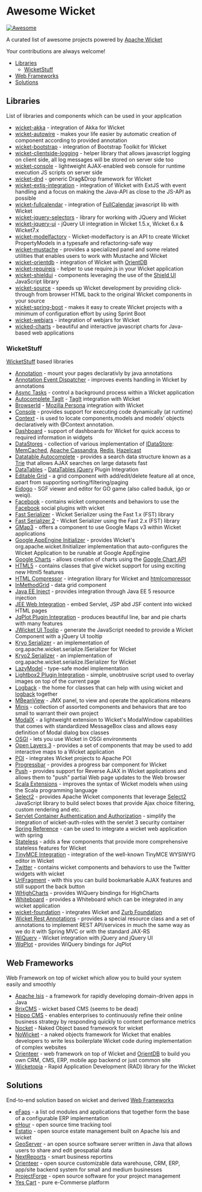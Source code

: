 # Awesome Wicket
[![Awesome](https://cdn.rawgit.com/sindresorhus/awesome/d7305f38d29fed78fa85652e3a63e154dd8e8829/media/badge.svg)](https://github.com/sindresorhus/awesome)

A curated list of awesome projects powered by [Apache Wicket](http://wicket.apache.org) 

Your contributions are always welcome!

- [Libraries](#libraries)
  - [WicketStuff](#wicketstuff)
- [Web Frameworks](#web-frameworks)
- [Solutions](#solutions)

## Libraries
List of libraries and components which can be used in your application

- [wicket-akka](https://github.com/l0rdn1kk0n/wicket-akka) - integration of Akka for Wicket
- [wicket-autowire](https://github.com/wicket-acc/wicket-autowire) - makes your life easier by automatic creation of component according to provided annotation
- [wicket-bootstrap](https://github.com/l0rdn1kk0n/wicket-bootstrap) - integration of Bootstrap Toolkit for Wicket
- [wicket-clientside-logging](https://github.com/l0rdn1kk0n/wicket-clientside-logging) - helper library that allows javascript logging on client side, all log messages will be stored on server side too
- [wicket-console](https://github.com/PhantomYdn/wicket-console) - lightweight AJAX-enabled web console for runtime execution JS scripts on server side
- [wicket-dnd](https://github.com/svenmeier/wicket-dnd) - generic Drag&Drop framework for Wicket
- [wicket-extjs-integration](https://github.com/onehippo/wicket-extjs-integration) - integration of Wicket with ExtJS with event handling and a focus on making the Java-API as close to the JS-API as possible
- [wicket-fullcalendar](https://github.com/42Lines/wicket-fullcalendar) - integration of [FullCalendar](http://fullcalendar.io/) javascript lib with Wicket
- [wicket-jquery-selectors](https://github.com/l0rdn1kk0n/wicket-jquery-selectors) - library for working with JQuery and Wicket
- [wicket-jquery-ui](http://www.7thweb.net/wicket-jquery-ui/) - jQuery UI integration in Wicket 1.5.x, Wicket 6.x & Wicket7.x
- [wicket-modelfactory](http://wicketeer.org/wicket-modelfactory/) - Wicket-modelfactory is an API to create Wicket PropertyModels in a typesafe and refactoring-safe way
- [wicket-mustache](https://github.com/l0rdn1kk0n/wicket-mustache) - provides a specialized panel and some related utilities that enables users to work with Mustache and Wicket
- [wicket-orientdb](https://github.com/OrienteerDW/wicket-orientdb) - integration of Wicket with [OrientDB](http://orientdb.com/)
- [wicket-requirejs](https://github.com/l0rdn1kk0n/wicket-requirejs) - helper to use require.js in your Wicket application
- [wicket-shieldui](https://github.com/shieldui/wicket-shieldui) - components leveraging the use of the [Shield UI](http://www.shieldui.com/) JavaScript library
- [wicket-source](https://github.com/42Lines/wicket-source) - speeds up Wicket development by providing click-through from browser HTML back to the original Wicket components in your source
- [wicket-spring-boot](https://github.com/MarcGiffing/wicket-spring-boot) - makes it easy to create Wicket projects with a minimum of configuration effort by using Sprint Boot
- [wicket-webjars](https://github.com/l0rdn1kk0n/wicket-webjars) - integration of webjars for Wicket
- [wicked-charts](https://github.com/thombergs/wicked-charts) - beautiful and interactive javascript charts for Java-based web applications

### WicketStuff
[WicketStuff](https://github.com/wicketstuff/core) based libraries

- [Annotation](https://github.com/wicketstuff/core/wiki/Annotation) - mount your pages declarativly by java annotations
- [Annotation Event Dispatcher](https://github.com/wicketstuff/core/tree/master/annotationeventdispatcher-parent) - improves events handling in Wicket by annotations
- [Async Tasks](https://github.com/wicketstuff/core/wiki/Async-tasks) -  control a background process within a Wicket application
- [Autocomplete TagIt](https://github.com/wicketstuff/core/wiki/Autocomplete-TagIt) - [TagIt](http://aehlke.github.com/tag-it/) integration with Wicket
- [BrowserId](https://github.com/wicketstuff/core/wiki/BrowserId) - [Mozilla Persona](https://login.persona.org/) integration with Wicket
- [Console](https://github.com/wicketstuff/core/wiki/Console) - provides support for executing code dynamically (at runtime)
- [Context](https://github.com/wicketstuff/core/wiki/Context) - is used to locate components,models and models' objects declaratively with @Context annotation.
- [Dashboard](https://github.com/wicketstuff/core/tree/master/dashboard-parent) - support of dashboards for Wicket for quick access to required information in widgets
- [DataStores](https://github.com/wicketstuff/core/wiki/DataStores) - collection of various implementation of [IDataStore](https://github.com/apache/wicket/blob/master/wicket-core/src/main/java/org/apache/wicket/pageStore/IDataStore.java): [MemCached](http://memcached.org/), [Apache Cassandra](http://cassandra.apache.org/), [Redis](http://redis.io/), [Hazelcast](http://www.hazelcast.com/)
- [Datatable Autocomplete](https://github.com/wicketstuff/core/wiki/Datatable-Autocomplete) - provides a search data structure known as a [Trie](http://en.wikipedia.org/wiki/Trie) that allows AJAX searches on large datasets fast
- [DataTables](https://github.com/wicketstuff/core/wiki/DataTables) - [DataTables jQuery](http://www.datatables.net/) Plugin Integration
- [Editable Grid](https://github.com/wicketstuff/core/wiki/Editable-Grid) - a grid component with add/edit/delete feature all at once, apart from supporting sorting/filtering/paging
- [Eidogo](https://github.com/wicketstuff/core/wiki/Eidogo) - SGF viewer and editor for GO game (also called baduk, igo or weiqi). 
- [Facebook](https://github.com/wicketstuff/core/wiki/Facebook) - contains wicket components and behaviors to use the [Facebook](https://facebook.com) social plugins with wicket
- [Fast Serializer](https://github.com/wicketstuff/core/wiki/FastSerializer) - Wicket Serializer using the Fast 1.x (FST) library
- [Fast Serializer 2](https://github.com/wicketstuff/core/wiki/FastSerializer2) - Wicket Serializer using the Fast 2.x (FST) library
- [GMap3](https://github.com/wicketstuff/core/wiki/Gmap3) - offers a component to use Google Maps v3 within Wicket applications
- [Google AppEngine Initializer](https://github.com/wicketstuff/core/wiki/Google-AppEngine-Initializer) - provides Wicket's org.apache.wicket.IInitializer implementation that auto-configures the Wicket Application to be runable at Google AppEngine
- [Google Charts](https://github.com/wicketstuff/core/wiki/GoogleCharts) - allows creation of charts using the [Google Chart API](https://developers.google.com/chart/)
- [HTML5](https://github.com/wicketstuff/core/wiki/Html5) - contains classes that give wicket support for using exciting new Html5 features
- [HTML Compressor](https://github.com/wicketstuff/core/wiki/Htmlcompressor) - integration library for Wicket and [htmlcompressor](http://code.google.com/p/htmlcompressor)
- [InMethodGrid](https://github.com/wicketstuff/core/wiki/InMethodGrid) - data grid component
- [Java EE Inject](https://github.com/wicketstuff/core/wiki/Java-EE-Inject) - provides integration through Java EE 5 resource injection
- [JEE Web Integration](https://github.com/wicketstuff/core/wiki/JEE-Web-Integration) - embed Servlet, JSP abd JSF content into wicked HTML pages
- [JqPlot Plugin Integration](https://github.com/wicketstuff/core/wiki/JqPlot-Plugin-Integration) - produces beautiful line, bar and pie charts with many features
- [JWicket UI Toolip](https://github.com/wicketstuff/core/wiki/jWicket-UI-Tooltip) - generate the JavaScript needed to provide a Wicket Component with a jQuery UI tooltip
- [Kryo Serializer](https://github.com/wicketstuff/core/wiki/Kryo-Serializer) - an implementation of org.apache.wicket.serialize.ISerializer for Wicket
- [Kryo2 Serializer](https://github.com/wicketstuff/core/tree/master/serializer-kryo2) - an implementation of org.apache.wicket.serialize.ISerializer for Wicket
- [LazyModel](https://github.com/wicketstuff/core/wiki/LazyModel) - type-safe model implementation
- [Lightbox2 Plugin Integration](https://github.com/wicketstuff/core/wiki/Lightbox2-Plugin-Integration) - simple, unobtrusive script used to overlay images on top of the current page
- [Logback](https://github.com/wicketstuff/core/wiki/Logback) - the home for classes that can help with using wicket and [logback](http://logback.qos.ch/) together
- [MBeanView](https://github.com/wicketstuff/core/wiki/MBeanView) - JMX panel, to view and operate the applications mbeans
- [Minis](https://github.com/wicketstuff/core/wiki/Minis) - collection of assorted components and behaviors that are too small to warrant their own project
- [ModalX](https://github.com/wicketstuff/core/wiki/ModalX) - a lightweight extension to Wicket's ModalWindow capabilities that comes with standardized MessageBox class and allows easy definition of Modal dialog box classes
- [OSGI](https://github.com/wicketstuff/core/wiki/Osgi) - lets you use Wicket in OSGi environments
- [Open Layers 3](https://github.com/wicketstuff/core/tree/master/openlayers3-parent) - provides a set of components that may be used to add interactive maps to a Wicket application
- [POI](https://github.com/wicketstuff/core/wiki/POI) - integrates Wicket projects to Apache POI
- [Progressbar](https://github.com/wicketstuff/core/wiki/Progressbar) - provides a progress bar component for Wicket
- [Push](https://github.com/wicketstuff/core/wiki/Push) - provides support for Reverse AJAX in Wicket applications and allows them to "push" partial Web page updates to the Web browser
- [Scala Extensions](https://github.com/wicketstuff/core/wiki/ScalaExtensions) - improves the syntax of Wicket models when using the Scala programming language
- [Select2](https://github.com/wicketstuff/core/tree/master/select2-parent) - provides Apache Wicket components that leverage [Select2](http://ivaynberg.github.com/select2) JavaScript library to build select boxes that provide Ajax choice filtering, custom rendering and etc.
- [Servlet Container Authentication and Authorization](https://github.com/wicketstuff/core/wiki/Servlet-Container-Authentication-and-Authorization) - simplify the integration of wicket-auth-roles with the servlet 3 security container
- [Spring Reference](https://github.com/wicketstuff/core/wiki/SpringReference) - can be used to integrate a wicket web application with spring
- [Stateless](https://github.com/wicketstuff/core/tree/master/stateless-parent) - adds a few components that provide more comprehensive stateless features for Wicket
- [TinyMCE Integration](https://github.com/wicketstuff/core/wiki/TinyMCE-Integration) - integration of the well-known TinyMCE WYSIWYG editor in Wicket
- [Twitter](https://github.com/wicketstuff/core/wiki/Twitter) - contains wicket components and behaviors to use the Twitter widgets with wicket
- [UrlFragment](https://github.com/wicketstuff/core/tree/master/urlfragment-parent) - with this you can build bookmarkable AJAX features and still support the back button
- [WHighCharts](https://github.com/wicketstuff/wiquery-highcharts) - provides WiQuery bindings for HighCharts
- [Whiteboard](https://github.com/wicketstuff/core/wiki/Whiteboard) - provides a Whiteboard which can be integrated in any wicket application
- [wicket-foundation](https://github.com/wicketstuff/core/tree/master/wicket-foundation) - integrates Wicket and [Zurb Foundation](http://foundation.zurb.com/)
- [Wicket Rest Annotations](https://github.com/wicketstuff/core/tree/master/wicketstuff-restannotations-parent) - provides a special resource class and a set of annotations to implement REST API/services in much the same way as we do it with Spring MVC or with the standard JAX-RS
- [WiQuery](https://github.com/wicketstuff/wiquery) - Wicket integration with jQuery and jQuery UI
- [WqPlot](https://github.com/wicketstuff/wiquery-jqplot) - provides WiQuery bindings for JqPlot

## Web Frameworks
Web Framework on top of wicket which allow you to build your system easily and smoothly

- [Apache Isis](https://isis.apache.org/) - a framework for rapidly developing domain-driven apps in Java
- [BrixCMS](http://www.brixcms.org/) - wicket based CMS (seems to be dead)
- [Hippo CMS](http://www.onehippo.com/en) - enables enterprises to continuously refine their online business strategy by responding quickly to content performance metrics
- [Nocket](https://github.com/Nocket/nocket) - Naked Object based framework for wicket
- [NoWicket](http://invesdwin.de/nowicket/) - a naked objects framework for Wicket that enables developers to write less boilerplate Wicket code during implementation of complex websites
- [Orienteer](https://github.com/OrienteerDW/Orienteer) - web framework on top of Wicket and [OrientDB](http://orientdb.com/) to build you own CRM, CMS, ERP, mobile app backend or just common site
- [Wicketopia](https://github.com/jwcarman/Wicketopia) - Rapid Application Development (RAD) library for the Wicket

## Solutions
End-to-end solution based on wicket and derived [Web Frameworks](#web-frameworks)

- [eFaps](http://www.efaps.org/) - a list od modules and applications that together form the base of a configurable ERP implementation
- [eHour](https://ehour.nl/index.phtml) - open source time tracking tool
- [Estatio](https://github.com/estatio/estatio) - open source estate management built on Apache Isis and wicket
- [GeoServer](https://github.com/geoserver/geoserver) - an open source software server written in Java that allows users to share and edit geospatial data
- [NextReports](http://www.next-reports.com/) - smart business reportins
- [Orienteer](https://github.com/OrienteerDW/Orienteer) - open source customizable data warehouse, CRM, ERP, app/site backend system for small and medium businesses
- [ProjectForge](https://www.projectforge.org/) - open source software for your project management
- [Yes Cart](https://github.com/inspire-software/yes-cart) - pure e-Commerse platform
